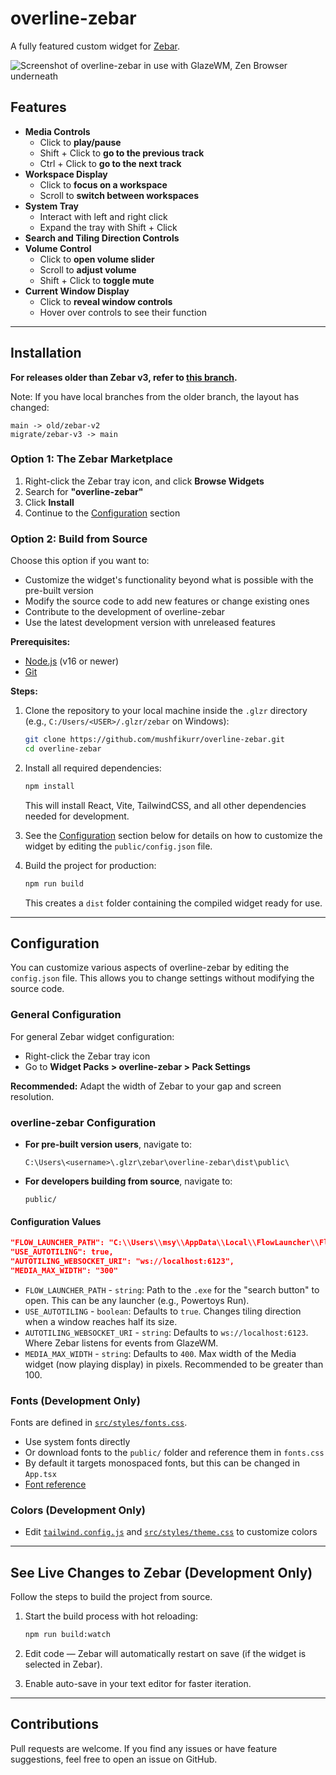 # overline-zebar

A fully featured custom widget for [Zebar](https://github.com/glzr-io/zebar).

![Screenshot of overline-zebar in use with GlazeWM, Zen Browser underneath](https://github.com/user-attachments/assets/333feb9c-225d-4be9-84db-cbdc7010e698)

## Features

- **Media Controls**
  - Click to **play/pause**
  - Shift + Click to **go to the previous track**
  - Ctrl + Click to **go to the next track**
- **Workspace Display**
  - Click to **focus on a workspace**
  - Scroll to **switch between workspaces**
- **System Tray**
  - Interact with left and right click
  - Expand the tray with Shift + Click
- **Search and Tiling Direction Controls**
- **Volume Control**
  - Click to **open volume slider**
  - Scroll to **adjust volume**
  - Shift + Click to **toggle mute**
- **Current Window Display**
  - Click to **reveal window controls**
  - Hover over controls to see their function

---

## Installation

**For releases older than Zebar v3, refer to [this branch](https://github.com/mushfikurr/overline-zebar/tree/old/zebar-v2).**

Note: If you have local branches from the older branch, the layout has changed:

```
main -> old/zebar-v2  
migrate/zebar-v3 -> main
```

### Option 1: The Zebar Marketplace

1. Right-click the Zebar tray icon, and click **Browse Widgets**  
2. Search for **"overline-zebar"**  
3. Click **Install**  
4. Continue to the [Configuration](#configuration) section

### Option 2: Build from Source

Choose this option if you want to:

- Customize the widget's functionality beyond what is possible with the pre-built version
- Modify the source code to add new features or change existing ones
- Contribute to the development of overline-zebar
- Use the latest development version with unreleased features

**Prerequisites:**

- [Node.js](https://nodejs.org/) (v16 or newer)
- [Git](https://git-scm.com/)

**Steps:**

1. Clone the repository to your local machine inside the `.glzr` directory (e.g., `C:/Users/<USER>/.glzr/zebar` on Windows):

    ```sh
    git clone https://github.com/mushfikurr/overline-zebar.git
    cd overline-zebar
    ```

2. Install all required dependencies:

    ```sh
    npm install
    ```

    This will install React, Vite, TailwindCSS, and all other dependencies needed for development.

3. See the [Configuration](#configuration) section below for details on how to customize the widget by editing the `public/config.json` file.

4. Build the project for production:

    ```sh
    npm run build
    ```

    This creates a `dist` folder containing the compiled widget ready for use.

---

## Configuration

You can customize various aspects of overline-zebar by editing the `config.json` file. This allows you to change settings without modifying the source code.

### General Configuration

For general Zebar widget configuration:

- Right-click the Zebar tray icon  
- Go to **Widget Packs > overline-zebar > Pack Settings**

**Recommended:** Adapt the width of Zebar to your gap and screen resolution.

### overline-zebar Configuration

- **For pre-built version users**, navigate to:

    ```
    C:\Users\<username>\.glzr\zebar\overline-zebar\dist\public\
    ```

- **For developers building from source**, navigate to:

    ```
    public/
    ```

#### Configuration Values

```json
"FLOW_LAUNCHER_PATH": "C:\\Users\\msy\\AppData\\Local\\FlowLauncher\\Flow.Launcher.exe",
"USE_AUTOTILING": true,
"AUTOTILING_WEBSOCKET_URI": "ws://localhost:6123",
"MEDIA_MAX_WIDTH": "300"
```

- `FLOW_LAUNCHER_PATH` - `string`: Path to the `.exe` for the "search button" to open. This can be any launcher (e.g., Powertoys Run).
- `USE_AUTOTILING` - `boolean`: Defaults to `true`. Changes tiling direction when a window reaches half its size.
- `AUTOTILING_WEBSOCKET_URI` - `string`: Defaults to `ws://localhost:6123`. Where Zebar listens for events from GlazeWM.
- `MEDIA_MAX_WIDTH` - `string`: Defaults to `400`. Max width of the Media widget (now playing display) in pixels. Recommended to be greater than 100.

### Fonts (Development Only)

Fonts are defined in [`src/styles/fonts.css`](src/styles/fonts.css).

- Use system fonts directly
- Or download fonts to the `public/` folder and reference them in `fonts.css`
- By default it targets monospaced fonts, but this can be changed in `App.tsx`
- [Font reference](https://developer.mozilla.org/en-US/docs/Web/CSS/font)

### Colors (Development Only)

- Edit [`tailwind.config.js`](tailwind.config.js) and [`src/styles/theme.css`](src/styles/theme.css) to customize colors

---

## See Live Changes to Zebar (Development Only)

Follow the steps to build the project from source.

1. Start the build process with hot reloading:

    ```sh
    npm run build:watch
    ```

2. Edit code — Zebar will automatically restart on save (if the widget is selected in Zebar).
3. Enable auto-save in your text editor for faster iteration.

---

## Contributions

Pull requests are welcome. If you find any issues or have feature suggestions, feel free to open an issue on GitHub.
